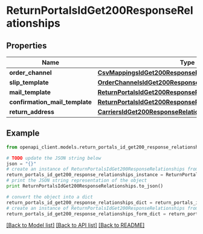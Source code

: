 # ReturnPortalsIdGet200ResponseRelationships


## Properties
Name | Type | Description | Notes
------------ | ------------- | ------------- | -------------
**order_channel** | [**CsvMappingsIdGet200ResponseRelationshipsOrderChannel**](CsvMappingsIdGet200ResponseRelationshipsOrderChannel.md) |  | [optional] 
**slip_template** | [**OrderChannelsIdGet200ResponseRelationshipsSlipTemplate**](OrderChannelsIdGet200ResponseRelationshipsSlipTemplate.md) |  | [optional] 
**mail_template** | [**ReturnPortalsIdGet200ResponseRelationshipsMailTemplate**](ReturnPortalsIdGet200ResponseRelationshipsMailTemplate.md) |  | [optional] 
**confirmation_mail_template** | [**ReturnPortalsIdGet200ResponseRelationshipsMailTemplate**](ReturnPortalsIdGet200ResponseRelationshipsMailTemplate.md) |  | [optional] 
**return_address** | [**CarriersIdGet200ResponseRelationshipsSenderAddress**](CarriersIdGet200ResponseRelationshipsSenderAddress.md) |  | [optional] 

## Example

```python
from openapi_client.models.return_portals_id_get200_response_relationships import ReturnPortalsIdGet200ResponseRelationships

# TODO update the JSON string below
json = "{}"
# create an instance of ReturnPortalsIdGet200ResponseRelationships from a JSON string
return_portals_id_get200_response_relationships_instance = ReturnPortalsIdGet200ResponseRelationships.from_json(json)
# print the JSON string representation of the object
print ReturnPortalsIdGet200ResponseRelationships.to_json()

# convert the object into a dict
return_portals_id_get200_response_relationships_dict = return_portals_id_get200_response_relationships_instance.to_dict()
# create an instance of ReturnPortalsIdGet200ResponseRelationships from a dict
return_portals_id_get200_response_relationships_form_dict = return_portals_id_get200_response_relationships.from_dict(return_portals_id_get200_response_relationships_dict)
```
[[Back to Model list]](../README.md#documentation-for-models) [[Back to API list]](../README.md#documentation-for-api-endpoints) [[Back to README]](../README.md)


